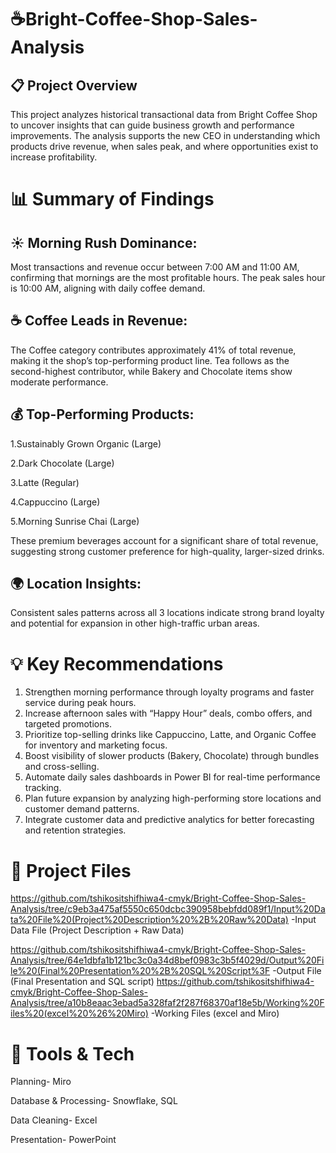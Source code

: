 # ☕Bright-Coffee-Shop-Sales-Analysis
## 📋 Project Overview
This project analyzes historical transactional data from Bright Coffee Shop to uncover insights that can guide business growth and performance improvements. The analysis supports the new CEO in understanding which products drive revenue, when sales peak, and where opportunities exist to increase profitability.

# 📊 Summary of Findings
## ☀️ Morning Rush Dominance:
Most transactions and revenue occur between 7:00 AM and 11:00 AM, confirming that mornings are the most profitable hours. The peak sales hour is 10:00 AM, aligning with daily coffee demand.

## ☕ Coffee Leads in Revenue:
The Coffee category contributes approximately 41% of total revenue, making it the shop’s top-performing product line. Tea follows as the second-highest contributor, while Bakery and Chocolate items show moderate performance.

## 💰 Top-Performing Products:
1.Sustainably Grown Organic (Large)

2.Dark Chocolate (Large)

3.Latte (Regular)

4.Cappuccino (Large)

5.Morning Sunrise Chai (Large)

These premium beverages account for a significant share of total revenue, suggesting strong customer preference for high-quality, larger-sized drinks.

## 🌍 Location Insights:
Consistent sales patterns across all 3 locations indicate strong brand loyalty and potential for expansion in other high-traffic urban areas.

# 💡 Key Recommendations
1. Strengthen morning performance through loyalty programs and faster service during peak hours.
2. Increase afternoon sales with “Happy Hour” deals, combo offers, and targeted promotions.
3. Prioritize top-selling drinks like Cappuccino, Latte, and Organic Coffee for inventory and marketing focus.
4. Boost visibility of slower products (Bakery, Chocolate) through bundles and cross-selling.
5. Automate daily sales dashboards in Power BI for real-time performance tracking.
6. Plan future expansion by analyzing high-performing store locations and customer demand patterns.
7. Integrate customer data and predictive analytics for better forecasting and retention strategies.
 
# 📂 Project Files
https://github.com/tshikositshifhiwa4-cmyk/Bright-Coffee-Shop-Sales-Analysis/tree/c9eb3a475af5550c650dcbc390958bebfdd089f1/Input%20Data%20File%20(Project%20Description%20%2B%20Raw%20Data) -Input Data File (Project Description + Raw Data) 

https://github.com/tshikositshifhiwa4-cmyk/Bright-Coffee-Shop-Sales-Analysis/tree/64e1dbfa1b121bc3c0a34d8bef0983c3b5f4029d/Output%20File%20(Final%20Presentation%20%2B%20SQL%20Script%3F -Output File (Final Presentation and SQL script)
https://github.com/tshikositshifhiwa4-cmyk/Bright-Coffee-Shop-Sales-Analysis/tree/a10b8eaac3ebad5a328faf2f287f68370af18e5b/Working%20Files%20(excel%20%26%20Miro) -Working Files (excel and Miro)

# 🧰 Tools & Tech
Planning-	Miro

Database & Processing-	Snowflake, SQL

Data Cleaning-	Excel

Presentation-	PowerPoint

